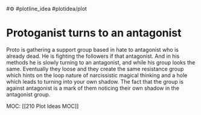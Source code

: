 
#⚙️
#plotline_idea #plotidea/plot

# Protoganist turns to an antagonist
Proto is gathering a support group based in hate to antagonist who is already dead. He is fighting the followers if that antagonist. And in his methods he is slowly turning to an antagonist, and while his group looks the same. Eventually they loose and they create the same resistance group which hints on the loop nature of narcissistic magical thinking and a hole which leads to turning into your own shadow.
The fact that the group is against antagonist is a mark of them noticing their own shadow in the antagonist group.


MOC: [[210 Plot Ideas MOC]]